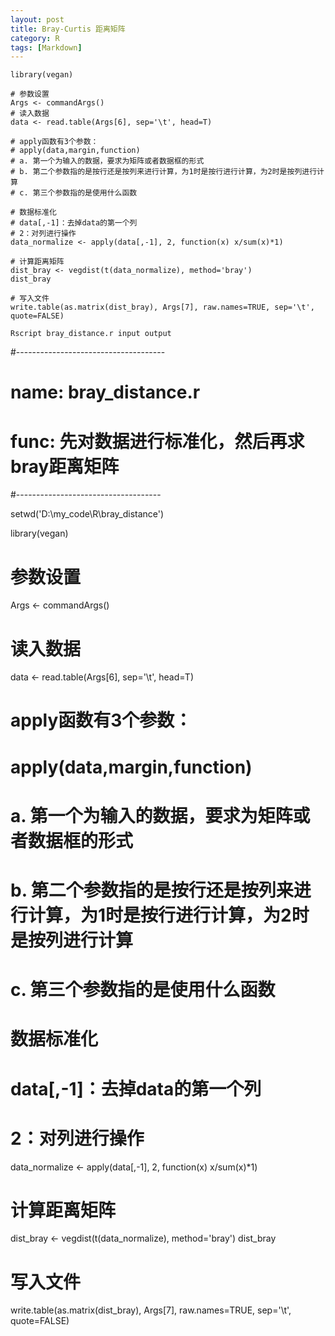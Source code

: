 ```yaml
---
layout: post
title: Bray-Curtis 距离矩阵
category: R
tags: [Markdown]
---
```


```
library(vegan)

# 参数设置
Args <- commandArgs()
# 读入数据
data <- read.table(Args[6], sep='\t', head=T)

# apply函数有3个参数：
# apply(data,margin,function)
# a. 第一个为输入的数据，要求为矩阵或者数据框的形式
# b. 第二个参数指的是按行还是按列来进行计算，为1时是按行进行计算，为2时是按列进行计算
# c. 第三个参数指的是使用什么函数

# 数据标准化
# data[,-1]：去掉data的第一个列
# 2：对列进行操作
data_normalize <- apply(data[,-1], 2, function(x) x/sum(x)*1)

# 计算距离矩阵
dist_bray <- vegdist(t(data_normalize), method='bray')
dist_bray

# 写入文件
write.table(as.matrix(dist_bray), Args[7], raw.names=TRUE, sep='\t', quote=FALSE)
```


`Rscript bray_distance.r input output`






#-------------------------------------
# name: bray_distance.r
# func: 先对数据进行标准化，然后再求bray距离矩阵
#------------------------------------

setwd('D:\\my_code\\R\\bray_distance')

library(vegan)


# 参数设置
Args <- commandArgs()
# 读入数据
data <- read.table(Args[6], sep='\t', head=T)

# apply函数有3个参数：
# apply(data,margin,function)
# a. 第一个为输入的数据，要求为矩阵或者数据框的形式
# b. 第二个参数指的是按行还是按列来进行计算，为1时是按行进行计算，为2时是按列进行计算
# c. 第三个参数指的是使用什么函数

# 数据标准化
# data[,-1]：去掉data的第一个列
# 2：对列进行操作
data_normalize <- apply(data[,-1], 2, function(x) x/sum(x)*1)

# 计算距离矩阵
dist_bray <- vegdist(t(data_normalize), method='bray')
dist_bray

# 写入文件
write.table(as.matrix(dist_bray), Args[7], raw.names=TRUE, sep='\t', quote=FALSE)

